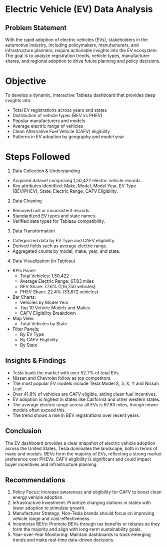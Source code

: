 # Electric Vehicle (EV) Data Analysis
## Problem Statement
With the rapid adoption of electric vehicles (EVs), stakeholders in the automotive industry, including policymakers, manufacturers, and infrastructure planners, require actionable insights into the EV ecosystem. The goal is to analyze registration trends, vehicle types, manufacturer shares, and regional adoption to drive future planning and policy decisions.

# Objective
To develop a dynamic, interactive Tableau dashboard that provides deep insights into:
- Total EV registrations across years and states
- Distribution of vehicle types (BEV vs PHEV)
- Popular manufacturers and models
- Average electric range of vehicles
- Clean Alternative Fuel Vehicle (CAFV) eligibility
- Patterns in EV adoption by geography and model year

# Steps Followed
1. Data Collection & Understanding
- Acquired dataset comprising 1,50,422 electric vehicle records.
- Key attributes identified: Make, Model, Model Year, EV Type (BEV/PHEV), State, Electric Range, CAFV Eligibility.

2. Data Cleaning
  - Removed null or inconsistent records.
  - Standardized EV types and state names.
  - Verified data types for Tableau compatibility.

3. Data Transformation
  - Categorized data by EV Type and CAFV eligibility.
  - Derived fields such as average electric range.
  - Aggregated counts by model, make, year, and state.

4. Data Visualization (in Tableau)
- KPIs Panel:
    - Total Vehicles: 1,50,422
    - Average Electric Range: 67.83 miles
    - BEV Share: 77.6% (1,16,750 vehicles)
    - PHEV Share: 22.4% (33,672 vehicles)
- Bar Charts:
    - Vehicles by Model Year
    - Top 10 Vehicle Models and Makes
    - CAFV Eligibility Breakdown
- Map View:
    - Total Vehicles by State
- Filter Panels:
    - By EV Type
    - By CAFV Eligibility
    - By State

## Insights & Findings
- Tesla leads the market with over 52.7% of total EVs.
- Nissan and Chevrolet follow as top competitors.
- The most popular EV models include Tesla Model S, 3, X, Y and Nissan Leaf.
- Over 41.8% of vehicles are CAFV eligible, aiding clean fuel incentives.
- EV adoption is highest in states like California and other western states.
- The average electric range across all EVs is 67.83 miles, though newer models often exceed this.
- The trend shows a rise in BEV registrations over recent years.

## Conclusion
The EV dashboard provides a clear snapshot of electric vehicle adoption across the United States. Tesla dominates the landscape, both in terms of make and models. BEVs form the majority of EVs, reflecting a strong market preference over PHEVs. CAFV eligibility is significant and could impact buyer incentives and infrastructure planning.

## Recommendations
1. Policy Focus: Increase awareness and eligibility for CAFV to boost clean energy vehicle adoption.
2. Infrastructure Investment: Prioritize charging stations in states with lower adoption to stimulate growth.
3. Manufacturer Strategy: Non-Tesla brands should focus on improving vehicle range and cost-effectiveness.
4. Incentivize BEVs: Promote BEVs through tax benefits or rebates as they form the majority and align with long-term sustainability goals.
5. Year-over-Year Monitoring: Maintain dashboards to track emerging trends and make real-time data-driven decisions.

